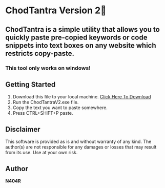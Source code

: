 # ChodTantra Version 2💩
## ChodTantra is a simple utility that allows you to quickly paste pre-copied keywords or code snippets into text boxes on any website which restricts copy-paste.
### This tool only works on windows!

## Getting Started
1. Download this file to your local machine. [Click Here To Download](https://github.com/n404r/ChodTantra/raw/latest/ChodTantraV2.exe)
4. Run the ChodTantraV2.exe file.
5. Copy the text you want to paste somewhere.
7. Press CTRL+SHIFT+P paste.

## Disclaimer

This software is provided as is and without warranty of any kind. The author(s) are not responsible for any damages or losses that may result from its use. Use at your own risk.

## Author
**N404R**


